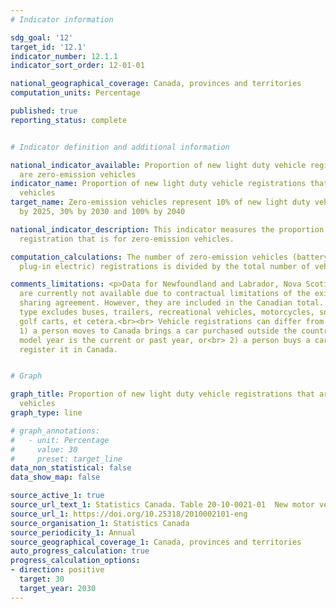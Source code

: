 ```yaml
---
# Indicator information

sdg_goal: '12'
target_id: '12.1'
indicator_number: 12.1.1
indicator_sort_order: 12-01-01

national_geographical_coverage: Canada, provinces and territories
computation_units: Percentage

published: true
reporting_status: complete


# Indicator definition and additional information

national_indicator_available: Proportion of new light duty vehicle registrations that
  are zero-emission vehicles
indicator_name: Proportion of new light duty vehicle registrations that are zero-emission
  vehicles
target_name: Zero-emission vehicles represent 10% of new light duty vehicle sales
  by 2025, 30% by 2030 and 100% by 2040

national_indicator_description: This indicator measures the proportion of new vehicle
  registration that is for zero-emission vehicles.

computation_calculations: The number of zero-emission vehicles (battery electric and
  plug-in electric) registrations is divided by the total number of vehicle registrations.

comments_limitations: <p>Data for Newfoundland and Labrador, Nova Scotia and Alberta
  are currently not available due to contractual limitations of the existing data
  sharing agreement. However, they are included in the Canadian total. Total vehicle
  type excludes buses, trailers, recreational vehicles, motorcycles, snowmobiles,
  golf carts, et cetera.<br><br> Vehicle registrations can differ from sales if:<br>
  1) a person moves to Canada brings a car purchased outside the country, if the car's
  model year is the current or past year, or<br> 2) a person buys a car but never
  register it in Canada.


# Graph

graph_title: Proportion of new light duty vehicle registrations that are zero-emission
  vehicles
graph_type: line

# graph_annotations:
#   - unit: Percentage
#     value: 30
#     preset: target_line
data_non_statistical: false
data_show_map: false

source_active_1: true
source_url_text_1: Statistics Canada. Table 20-10-0021-01  New motor vehicle registrations
source_url_1: https://doi.org/10.25318/2010002101-eng
source_organisation_1: Statistics Canada
source_periodicity_1: Annual
source_geographical_coverage_1: Canada, provinces and territories
auto_progress_calculation: true
progress_calculation_options:
- direction: positive
  target: 30
  target_year: 2030
---
```


